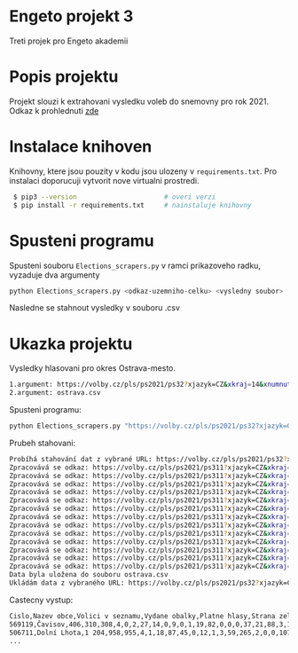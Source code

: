 
# Engeto projekt 3

Treti projek pro Engeto akademii

# Popis projektu
Projekt slouzi k extrahovani vysledku voleb do snemovny pro rok 2021. Odkaz k prohlednuti [zde](https://volby.cz/pls/ps2021/ps3?xjazyk=CZ)




# Instalace knihoven

Knihovny, ktere jsou pouzity v kodu jsou ulozeny v `requirements.txt`. Pro instalaci doporucuji vytvorit nove virtualni prostredi.

```bash
 $ pip3 --version                      # overi verzi
 $ pip install -r requirements.txt     # nainstaluje knihovny

```
# Spusteni programu
Spusteni souboru `Elections_scrapers.py` v ramci prikazoveho radku,
vyzaduje dva argumenty

```bash
python Elections_scrapers.py <odkaz-uzemniho-celku> <vysledny soubor>
```
Nasledne se stahnout vysledky v souboru .csv



# Ukazka projektu

Vysledky hlasovani pro okres Ostrava-mesto.

```bash
1.argument: https://volby.cz/pls/ps2021/ps32?xjazyk=CZ&xkraj=14&xnumnuts=8106
2.argument: ostrava.csv
```
Spusteni programu:
```bash
python Elections_scrapers.py "https://volby.cz/pls/ps2021/ps32?xjazyk=CZ&xkraj=14&xnumnuts=8106" "ostrava.csv"
```
Prubeh stahovani:
```bash
Probíhá stahování dat z vybrané URL: https://volby.cz/pls/ps2021/ps32?xjazyk=CZ&xkraj=14&xnumnuts=8106
Zpracovává se odkaz: https://volby.cz/pls/ps2021/ps311?xjazyk=CZ&xkraj=14&xobec=569119&xvyber=8106
Zpracovává se odkaz: https://volby.cz/pls/ps2021/ps311?xjazyk=CZ&xkraj=14&xobec=506711&xvyber=8106
Zpracovává se odkaz: https://volby.cz/pls/ps2021/ps311?xjazyk=CZ&xkraj=14&xobec=569500&xvyber=8106
Zpracovává se odkaz: https://volby.cz/pls/ps2021/ps311?xjazyk=CZ&xkraj=14&xobec=599549&xvyber=8106
Zpracovává se odkaz: https://volby.cz/pls/ps2021/ps311?xjazyk=CZ&xkraj=14&xobec=554049&xvyber=8106
Zpracovává se odkaz: https://volby.cz/pls/ps2021/ps311?xjazyk=CZ&xkraj=14&xobec=554821&xvyber=8106
Zpracovává se odkaz: https://volby.cz/pls/ps2021/ps311?xjazyk=CZ&xkraj=14&xobec=598739&xvyber=8106
Zpracovává se odkaz: https://volby.cz/pls/ps2021/ps311?xjazyk=CZ&xkraj=14&xobec=598798&xvyber=8106
Zpracovává se odkaz: https://volby.cz/pls/ps2021/ps311?xjazyk=CZ&xkraj=14&xobec=598836&xvyber=8106
Zpracovává se odkaz: https://volby.cz/pls/ps2021/ps311?xjazyk=CZ&xkraj=14&xobec=510882&xvyber=8106
Zpracovává se odkaz: https://volby.cz/pls/ps2021/ps311?xjazyk=CZ&xkraj=14&xobec=598879&xvyber=8106
Zpracovává se odkaz: https://volby.cz/pls/ps2021/ps311?xjazyk=CZ&xkraj=14&xobec=500291&xvyber=8106
Zpracovává se odkaz: https://volby.cz/pls/ps2021/ps311?xjazyk=CZ&xkraj=14&xobec=568449&xvyber=8106
Data byla uložena do souboru ostrava.csv
Ukládám data z vybraného URL: https://volby.cz/pls/ps2021/ps32?xjazyk=CZ&xkraj=14&xnumnuts=8106 do souboru ostrava.csv

```
Castecny vystup:
```bash
Cislo,Nazev obce,Volici v seznamu,Vydane obalky,Platne hlasy,Strana zelených,Švýcarská demokracie,VOLNÝ blok,...
569119,Čavisov,406,310,308,4,0,2,27,14,0,9,0,1,19,82,0,0,0,37,21,88,3,1,-
506711,Dolní Lhota,1 204,958,955,4,1,18,87,45,0,12,1,3,59,265,2,0,0,107,20,330,0,1,-
...
```
